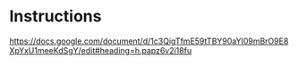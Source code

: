 # Instructions  
https://docs.google.com/document/d/1c3QigTfmE59tTBY90aYI09mBrO9E8XpYxU1meeKdSgY/edit#heading=h.papz6v2i18fu
